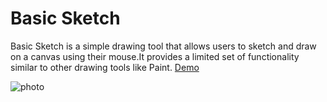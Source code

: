 # Basic Sketch
Basic Sketch is a simple drawing tool that allows users to sketch and draw on a canvas using their mouse.It provides a limited set of functionality similar to other drawing tools like Paint.
[Demo](https://rashomar.github.io/Almost-Paint/)

![photo](https://user-images.githubusercontent.com/29843204/30723003-869ccdb6-9f34-11e7-9fbb-a1f596313281.png)

